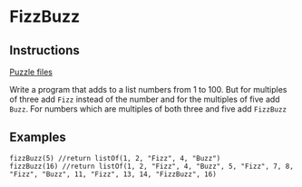 # FizzBuzz

## Instructions

[Puzzle files](.)

Write a program that adds to a list numbers from 1 to 100. But for multiples of three add `Fizz` instead of the number and for the multiples
of five add `Buzz`. For numbers which are multiples of both three and five add `FizzBuzz`

## Examples

```
fizzBuzz(5) //return listOf(1, 2, "Fizz", 4, "Buzz")
fizzBuzz(16) //return listOf(1, 2, "Fizz", 4, "Buzz", 5, "Fizz", 7, 8, "Fizz", "Buzz", 11, "Fizz", 13, 14, "FizzBuzz", 16)
```

